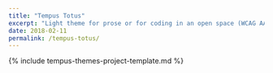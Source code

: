 ```yaml
---
title: "Tempus Totus"
excerpt: "Light theme for prose or for coding in an open space (WCAG AAA compliant). Part of the Tempus Themes project."
date: 2018-02-11
permalink: /tempus-totus/
---
```


{% include tempus-themes-project-template.md %}
